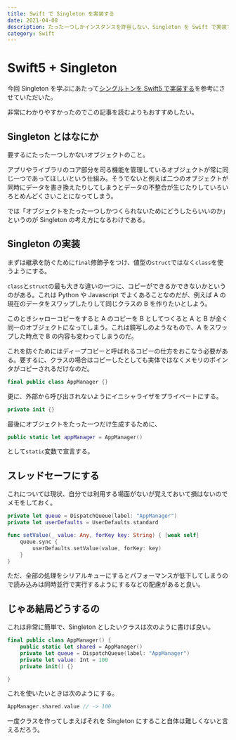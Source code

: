 ```yaml
---
title: Swift で Singleton を実装する
date: 2021-04-08
description: たった一つしかインスタンスを許容しない、Singleton を Swift で実装するためのメモ
category: Swift
---
```


# Swift5 + Singleton

今回 Singleton を学ぶにあたって[シングルトンを Swift5 で実装する](https://qiita.com/satoru_pripara/items/725b66fd0dfb301cd80c)を参考にさせていただいた。

非常にわかりやすかったのでこの記事を読むよりもおすすめしたい。

## Singleton とはなにか

要するにたった一つしかないオブジェクトのこと。

アプリやライブラリのコア部分を司る機能を管理しているオブジェクトが常に同じ一つであってほしいという仕組み。そうでないと例えば二つのオブジェクトが同時にデータを書き換えたりしてしまうとデータの不整合が生じたりしていろいろとめんどくさいことになってしまう。

では「オブジェクトをたった一つしかつくられないためにどうしたらいいのか」というのが Singleton の考え方になるわけである。

## Singleton の実装

まずは継承を防ぐために`final`修飾子をつけ、値型の`struct`ではなく`class`を使うようにする。

`class`と`struct`の最も大きな違いの一つに、コピーができるかできないかというのがある。これは Python や Javascript でよくあることなのだが、例えば A の現在のデータをスワップしたりして同じクラスの B を作りたいとしよう。

このときシャローコピーをすると A のコピーを B としてつくると A と B が全く同一のオブジェクトになってしまう。これは鏡写しのようなもので、A をスワップした時点で B の内容も変わってしまうのだ。

これを防ぐためにはディープコピーと呼ばれるコピーの仕方をおこなう必要がある。要するに、クラスの場合はコピーしたとしても実体ではなくメモリのポインタがコピーされるだけなのだ。

```swift
final public class AppManager {}
```

更に、外部から呼び出されないようにイニシャライザをプライベートにする。

```swift
private init {}
```

最後にオブジェクトをたった一つだけ生成するために、

```swift
public static let appManager = AppManager()
```

として`static`変数で宣言する。

## スレッドセーフにする

これについては現状、自分では利用する場面がないが覚えておいて損はないのでメモをしておく。

```swift
private let queue = DispatchQueue(label: "AppManager")
private let userDefaults = UserDefaults.standard

func setValue(_ value: Any, forKey key: String) { [weak self]
    queue.sync {
        userDefaults.setValue(value, forKey: key)
    }
}
```

ただ、全部の処理をシリアルキューにするとパフォーマンスが低下してしまうので読み込みは同時並行で実行するようにするなどの配慮があると良い。

## じゃあ結局どうするの

これは非常に簡単で、Singleton としたいクラスは次のように書けば良い。

```swift
final public class AppManager() {
    public static let shared = AppManager()
    private let queue = DispatchQueue(label: "AppManager")
    private let value: Int = 100
    private init() {}

}
```

これを使いたいときは次のようにする。

```swift
AppManager.shared.value // -> 100
```

一度クラスを作ってしまえばそれを Singleton にすること自体は難しくないと言えるだろう。
